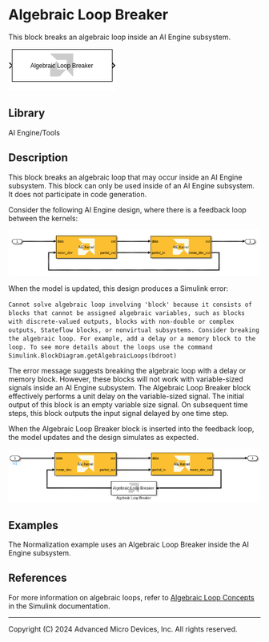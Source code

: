 # Algebraic Loop Breaker
This block breaks an algebraic loop inside an AI Engine subsystem.
  
![](./Images/block.png)  

## Library

AI Engine/Tools

## Description

This block breaks an algebraic loop that may occur inside an AI Engine subsystem. This block can only be used inside of an AI Engine subsystem. It does not participate in code generation.

Consider the following AI Engine design, where there is a feedback loop between the kernels:

![](./Images/design.png)

When the model is updated, this design produces a Simulink error: 

`Cannot solve algebraic loop involving 'block' because it consists of blocks that cannot be assigned algebraic variables, such as blocks with discrete-valued outputs, blocks with non-double or complex outputs, Stateflow blocks, or nonvirtual subsystems. Consider breaking the algebraic loop. For example, add a delay or a memory block to the loop. To see more details about the loops use the command Simulink.BlockDiagram.getAlgebraicLoops(bdroot)`

The error message suggests breaking the algebraic loop with a delay or memory block. However, these blocks will not work with variable-sized signals inside an AI Engine subsystem. The Algebraic Loop Breaker block effectively performs a unit delay on the variable-sized signal. The initial output of this block is an empty variable size signal. On subsequent time steps, this block outputs the input signal delayed by one time step.

When the Algebraic Loop Breaker block is inserted into the feedback loop, the model updates and the design simulates as expected.

![](./Images/design2.png)

## Examples

The Normalization example uses an Algebraic Loop Breaker inside the AI Engine subsystem.

## References

For more information on algebraic loops, refer to [Algebraic Loop Concepts](https://www.mathworks.com/help/simulink/ug/algebraic-loops.html) in the Simulink documentation.


--------------
Copyright (C) 2024 Advanced Micro Devices, Inc.
All rights reserved.
